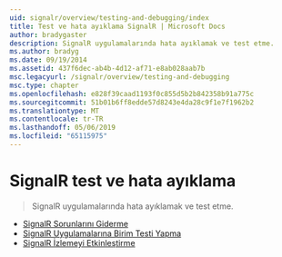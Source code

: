 ```yaml
---
uid: signalr/overview/testing-and-debugging/index
title: Test ve hata ayıklama SignalR | Microsoft Docs
author: bradygaster
description: SignalR uygulamalarında hata ayıklamak ve test etme.
ms.author: bradyg
ms.date: 09/19/2014
ms.assetid: 437f6dec-ab4b-4d12-af71-e8ab028aab7b
msc.legacyurl: /signalr/overview/testing-and-debugging
msc.type: chapter
ms.openlocfilehash: e828f39caad1193f0c855d5b2b842358b91a775c
ms.sourcegitcommit: 51b01b6ff8edde57d8243e4da28c9f1e7f1962b2
ms.translationtype: MT
ms.contentlocale: tr-TR
ms.lasthandoff: 05/06/2019
ms.locfileid: "65115975"
---
```

# <a name="signalr-testing-and-debugging"></a>SignalR test ve hata ayıklama

> SignalR uygulamalarında hata ayıklamak ve test etme.

- [SignalR Sorunlarını Giderme](troubleshooting.md)
- [SignalR Uygulamalarına Birim Testi Yapma](unit-testing-signalr-applications.md)
- [SignalR İzlemeyi Etkinleştirme](enabling-signalr-tracing.md)
